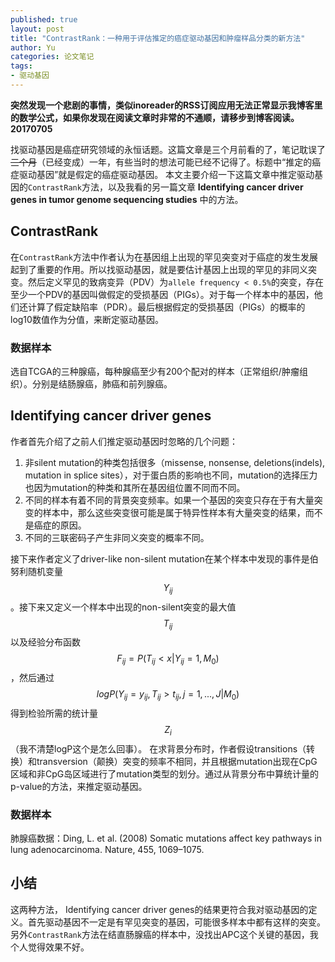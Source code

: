 ```yaml
---
published: true
layout: post
title: "ContrastRank：一种用于评估推定的癌症驱动基因和肿瘤样品分类的新方法"
author: Yu
categories: 论文笔记
tags:
- 驱动基因
---
```


**突然发现一个悲剧的事情，类似inoreader的RSS订阅应用无法正常显示我博客里的数学公式，如果你发现在阅读文章时非常的不通顺，请移步到博客阅读。20170705**


找驱动基因是癌症研究领域的永恒话题。这篇文章是三个月前看的了，笔记耽误了<del>三个月</del>（已经变成）一年，有些当时的想法可能已经不记得了。标题中“推定的癌症驱动基因”就是假定的癌症驱动基因。
本文主要介绍一下这篇文章中推定驱动基因的`ContrastRank`方法，以及我看的另一篇文章 **Identifying cancer driver genes in tumor genome sequencing studies** 中的方法。

## ContrastRank

在`ContrastRank`方法中作者认为在基因组上出现的罕见突变对于癌症的发生发展起到了重要的作用。所以找驱动基因，就是要估计基因上出现的罕见的非同义突变。然后定义罕见的致病变异（PDV）为`allele frequency < 0.5%`的突变，存在至少一个PDV的基因叫做假定的受损基因（PIGs）。对于每一个样本中的基因，他们还计算了假定缺陷率（PDR）。最后根据假定的受损基因（PIGs）的概率的log10数值作为分值，来断定驱动基因。

### 数据样本

选自TCGA的三种腺癌，每种腺癌至少有200个配对的样本（正常组织/肿瘤组织）。分别是结肠腺癌，肺癌和前列腺癌。

## Identifying cancer driver genes

作者首先介绍了之前人们推定驱动基因时忽略的几个问题：
1. 非silent mutation的种类包括很多（missense, nonsense, deletions(indels), mutation in splice sites），对于蛋白质的影响也不同，mutation的选择压力也因为mutation的种类和其所在基因组位置不同而不同。
2. 不同的样本有着不同的背景突变频率。如果一个基因的突变只存在于有大量突变的样本中，那么这些突变很可能是属于特异性样本有大量突变的结果，而不是癌症的原因。
3. 不同的三联密码子产生非同义突变的概率不同。

接下来作者定义了driver-like non-silent mutation在某个样本中发现的事件是伯努利随机变量$$Y_{ij}$$。接下来又定义一个样本中出现的non-silent突变的最大值$$T_{ij}$$以及经验分布函数$$F_{ij}=P(T_{ij}<x|Y_{ij}=1,M_{0})$$，然后通过$$logP(Y_{ij}=y_{ij}, T_{ij}>t_{ij}, j=1,...,J|M_0)$$ 得到检验所需的统计量$$Z_i$$（我不清楚logP这个是怎么回事）。
在求背景分布时，作者假设transitions（转换）和transversion（颠换）突变的频率不相同，并且根据mutation出现在CpG区域和非CpG岛区域进行了mutation类型的划分。通过从背景分布中算统计量的p-value的方法，来推定驱动基因。

### 数据样本

肺腺癌数据：Ding, L. et al. (2008) Somatic mutations affect key pathways in lung adenocarcinoma. Nature, 455, 1069–1075.

## 小结

这两种方法， Identifying cancer driver genes的结果更符合我对驱动基因的定义。首先驱动基因不一定是有罕见突变的基因，可能很多样本中都有这样的突变。 另外`ContrastRank`方法在结直肠腺癌的样本中，没找出APC这个关键的基因，我个人觉得效果不好。
